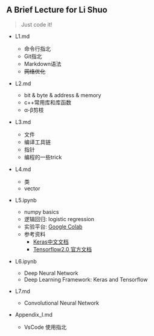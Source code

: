 ## A Brief Lecture for Li Shuo
> Just code it!  
* L1.md     
    * 命令行指北  
    * Git指北  
    * Markdown语法  
    * ~~网络优化~~
* L2.md  
    * bit & byte & address & memory
    * c++常用库和库函数  
    * α-β剪枝  
* L3.md
    * 文件
    * 编译工具链 
    * 指针
    * 编程的一些trick
* L4.md
    * 类
    * vector
* L5.ipynb
    * numpy basics
    * 逻辑回归: logistic regression  
    * 实验平台: [Google Colab](https://colab.research.google.com/)  
    * 参考资料  
        * [Keras中文文档](https://keras.io/zh/)  
        * [Tensorflow2.0 官方文档](https://tensorflow.google.cn/alpha)
* L6.ipynb
    * Deep Neural Network
    * Deep Learning Framework: Keras and Tensorflow
    

* L7.md
    * Convolutional Neural Network

* Appendix_I.md  
    * VsCode 使用指北  